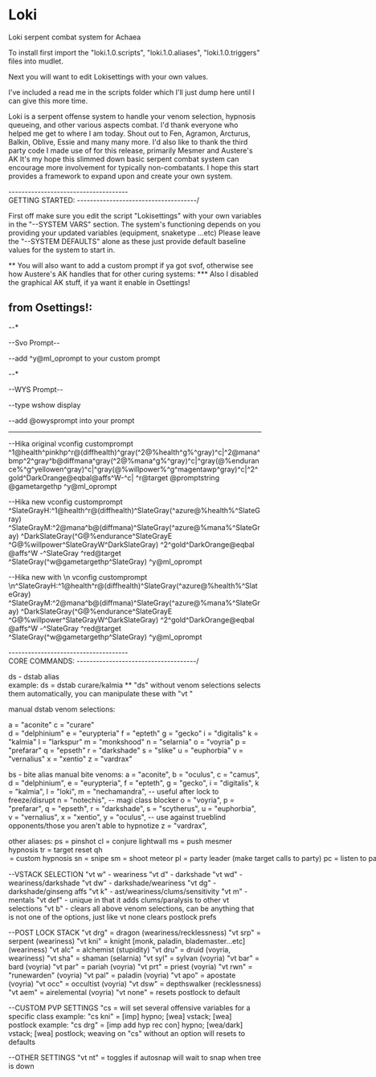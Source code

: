 # Loki
Loki serpent combat system for Achaea

To install first import the "loki.1.0.scripts", "loki.1.0.aliases", "loki.1.0.triggers" files into mudlet. 

Next you will want to edit Lokisettings with your own values. 

I've included a read me in the scripts folder which I'll just dump here until I can give this more time.

Loki is a serpent offense system to handle your venom selection, hypnosis queueing, and other various aspects combat. 
I'd thank everyone who helped me get to where I am today. Shout out to Fen, Agramon, Arcturus, Balkin, Oblive, Essie and many many more.
I'd also like to thank the third party code I made use of for this release, primarily Mesmer and Austere's AK
It's my hope this slimmed down basic serpent combat system can encourage more involvement for typically non-combatants.
I hope this start provides a framework to expand upon and create your own system.

-------------------------------------\
GETTING STARTED:
-------------------------------------/

First off make sure you edit the script "Lokisettings" with your own variables in the "--SYSTEM VARS" section. 
The system's functioning depends on you providing your updated variables (equipment, snaketype ...etc)
Please leave the "--SYSTEM DEFAULTS" alone as these just provide default baseline values for the system to start in.

** You will also want to add a custom prompt if ya got svof, otherwise see how Austere's AK handles that for other curing systems:
*** Also I disabled the graphical AK stuff, if ya want it enable in Osettings!

from Osettings!:
----------------------------------------------------------------------------------------------------------------------

--*

--Svo Prompt--

--add ^y@ml_oprompt to your custom prompt

--*


--WYS Prompt--

--type wshow display

--add @owysprompt into your prompt

-----------------------------------------------------------------------------------------------------------------------


--Hika original
vconfig customprompt ^1@health^pinkhp^r@(diffhealth)^gray(^2@%health^g%^gray)^c|^2@mana^bmp^2^gray^b@diffmana^gray(^2@%mana^g%^gray)^c|^gray(@%endurance%^g^yellowen^gray)^c|^gray(@%willpower%^g^magentawp^gray)^c|^2^gold^DarkOrange@eqbal@affs^W-^c| ^r@target @promptstring @gametargethp ^y@ml_oprompt

--Hika new
vconfig customprompt ^SlateGrayH:^1@health^r@(diffhealth)^SlateGray(^azure@%health%^SlateGray) ^SlateGrayM:^2@mana^b@(diffmana)^SlateGray(^azure@%mana%^SlateGray) ^DarkSlateGray(^G@%endurance^SlateGrayE ^G@%willpower^SlateGrayW^DarkSlateGray) ^2^gold^DarkOrange@eqbal @affs^W -^SlateGray ^red@target ^SlateGray(^w@gametargethp^SlateGray) ^y@ml_oprompt

--Hika new with \n
vconfig customprompt \n^SlateGrayH:^1@health^r@(diffhealth)^SlateGray(^azure@%health%^SlateGray) ^SlateGrayM:^2@mana^b@(diffmana)^SlateGray(^azure@%mana%^SlateGray) ^DarkSlateGray(^G@%endurance^SlateGrayE ^G@%willpower^SlateGrayW^DarkSlateGray) ^2^gold^DarkOrange@eqbal @affs^W -^SlateGray ^red@target ^SlateGray(^w@gametargethp^SlateGray) ^y@ml_oprompt


-------------------------------------\
CORE COMMANDS:
-------------------------------------/

ds<xx> - dstab alias             
  example: ds<ck> = dstab curare/kalmia
** "ds" without venom selections selects them automatically, you can manipulate these with "vt <selection>"

manual dstab venom selections:

a = "aconite" 
c = "curare"  
d = "delphinium" 
e = "eurypteria" 
f = "epteth" 
g = "gecko" 
i = "digitalis" 
k = "kalmia" 
l = "larkspur" 
m = "monkshood" 
n = "selarnia" 
o = "voyria" 
p = "prefarar" 
q = "epseth" 
r = "darkshade"
s = "slike"
u = "euphorbia"
v = "vernalius"
x = "xentio"
z = "vardrax"

bs<x> - bite alias
manual bite venoms:
   a = "aconite",
   b = "oculus",
   c = "camus",
   d = "delphinium",
   e = "eurypteria",
   f = "epteth",
   g = "gecko",
   i = "digitalis",
   k = "kalmia",
   l = "loki",
   m = "nechamandra",      -- useful after lock to freeze/disrupt
   n = "notechis",         -- magi class blocker
   o = "voyria",
   p = "prefarar",
   q = "epseth",
   r = "darkshade",
   s = "scytherus",
   u = "euphorbia",
   v = "vernalius",
   x = "xentio",
   y = "oculus",           -- use against trueblind opponents/those you aren't able to hypnotize
   z = "vardrax",

other aliases:
ps = pinshot
cl = conjure lightwall
ms = push mesmer hypnosis
tr = target reset
qh <option> = custom hypnosis
sn <direction> = snipe
sm = shoot meteor
pl = party leader (make target calls to party)
pc = listen to party aff calls
pa = announce affs to party
af = toggles autoflay
as = toggles autosnapper
nh = toggles hypnosis
sv = summon your snake


--VSTACK SELECTION
"vt w" - weariness 
"vt d" - darkshade
"vt wd" - weariness/darkshade
"vt dw" - darkshade/weariness
"vt dg" - darkshade/ginseng affs
"vt k" - ast/weariness/clums/sensitivity
"vt m" - mentals
"vt def" - unique in that it adds clums/paralysis to other vt selections
"vt b" - clears all above venom selections, can be anything that is not one of the options, just like vt none clears postlock prefs

--POST LOCK STACK
"vt drg" = dragon (weariness/recklessness)
"vt srp" = serpent (weariness)
"vt kni" = knight [monk, paladin, blademaster...etc] (weariness)
"vt alc" = alchemist (stupidity)
"vt dru" = druid (voyria, weariness)
"vt sha" = shaman (selarnia)
"vt syl" = sylvan (voyria)
"vt bar" = bard (voyria)
"vt par" = pariah (voyria)
"vt prt" = priest (voyria)
"vt rwn" = "runewarden" (voyria)
"vt pal" = paladin (voyria)
"vt apo" = apostate (voyria)
"vt occ" = occultist (voyria)
"vt dsw" = depthswalker (recklessness)
"vt aem" = airelemental (voyria)
"vt none" = resets postlock to default 

--CUSTOM PVP SETTINGS
"cs <class> = will set several offensive variables for a specific class
   example: "cs kni" = [imp] hypno; [wea] vstack; [wea] postlock
   example: "cs drg" = [imp add hyp rec con] hypno; [wea/dark] vstack; [wea] postlock; weaving on
"cs" without an option will resets to defaults

--OTHER SETTINGS
"vt nt" = toggles if autosnap will wait to snap when tree is down
